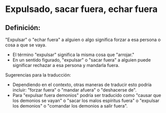 # Expulsado, sacar fuera, echar fuera

## Definición: 

"Expulsar" o "echar fuera" a alguien o algo significa forzar a esa persona o cosa a que se vaya.

* El término "expulsar" significa la misma cosa que "arrojar."
* En un sentido figurado, "expulsar" o "sacar fuera" a alguien puede significar rechazar a esa persona y mandarla fuera.

Sugerencias para la traducción:

* Dependiendo en el contexto, otras maneras de traducir esto podría incluir: "forzar fuera" o "mandar afuera" o "deshacerse de".
* Para "expulsar fuera demonios" podría ser traducido como "causar que los demonios se vayan" o "sacar los malos espíritus fuera" o "expulsar los demonios" o "comandar los demonios a salir fuera".

